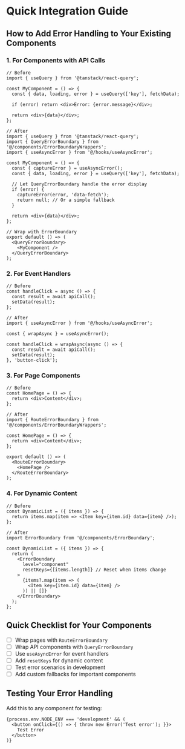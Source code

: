 # Quick Integration Guide

## How to Add Error Handling to Your Existing Components

### 1. For Components with API Calls

```tsx
// Before
import { useQuery } from '@tanstack/react-query';

const MyComponent = () => {
  const { data, loading, error } = useQuery(['key'], fetchData);
  
  if (error) return <div>Error: {error.message}</div>;
  
  return <div>{data}</div>;
};

// After
import { useQuery } from '@tanstack/react-query';
import { QueryErrorBoundary } from '@/components/ErrorBoundaryWrappers';
import { useAsyncError } from '@/hooks/useAsyncError';

const MyComponent = () => {
  const { captureError } = useAsyncError();
  const { data, loading, error } = useQuery(['key'], fetchData);
  
  // Let QueryErrorBoundary handle the error display
  if (error) {
    captureError(error, 'data-fetch');
    return null; // Or a simple fallback
  }
  
  return <div>{data}</div>;
};

// Wrap with ErrorBoundary
export default () => (
  <QueryErrorBoundary>
    <MyComponent />
  </QueryErrorBoundary>
);
```

### 2. For Event Handlers

```tsx
// Before
const handleClick = async () => {
  const result = await apiCall();
  setData(result);
};

// After
import { useAsyncError } from '@/hooks/useAsyncError';

const { wrapAsync } = useAsyncError();

const handleClick = wrapAsync(async () => {
  const result = await apiCall();
  setData(result);
}, 'button-click');
```

### 3. For Page Components

```tsx
// Before
const HomePage = () => {
  return <div>Content</div>;
};

// After
import { RouteErrorBoundary } from '@/components/ErrorBoundaryWrappers';

const HomePage = () => {
  return <div>Content</div>;
};

export default () => (
  <RouteErrorBoundary>
    <HomePage />
  </RouteErrorBoundary>
);
```

### 4. For Dynamic Content

```tsx
// Before
const DynamicList = ({ items }) => {
  return items.map(item => <Item key={item.id} data={item} />);
};

// After
import ErrorBoundary from '@/components/ErrorBoundary';

const DynamicList = ({ items }) => {
  return (
    <ErrorBoundary 
      level="component"
      resetKeys={[items.length]} // Reset when items change
    >
      {items?.map(item => (
        <Item key={item.id} data={item} />
      )) || []}
    </ErrorBoundary>
  );
};
```

## Quick Checklist for Your Components

- [ ] Wrap pages with `RouteErrorBoundary`
- [ ] Wrap API components with `QueryErrorBoundary`  
- [ ] Use `useAsyncError` for event handlers
- [ ] Add `resetKeys` for dynamic content
- [ ] Test error scenarios in development
- [ ] Add custom fallbacks for important components

## Testing Your Error Handling

Add this to any component for testing:

```tsx
{process.env.NODE_ENV === 'development' && (
  <button onClick={() => { throw new Error('Test error'); }}>
    Test Error
  </button>
)}
```
